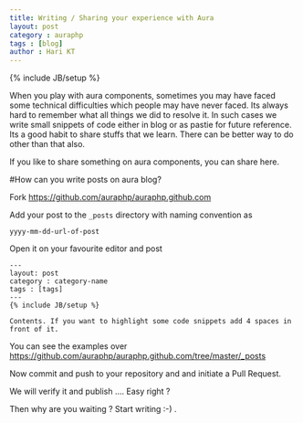 ```yaml
---
title: Writing / Sharing your experience with Aura
layout: post
category : auraphp
tags : [blog]
author : Hari KT
---
```

{% include JB/setup %}

When you play with aura components, sometimes you may have faced some technical difficulties which people may have never faced. Its always hard to remember what all things we did to resolve it. In such cases we write small snippets of code either in blog or as pastie for future reference. Its a good habit to share stuffs that we learn. There can be better way to do other than that also.

If you like to share something on aura components, you can share here.

#How can you write posts on aura blog?

Fork https://github.com/auraphp/auraphp.github.com

Add your post to the `_posts` directory with naming convention as 

```yyyy-mm-dd-url-of-post```

Open it on your favourite editor and post 

    ---
    layout: post
    category : category-name
    tags : [tags]
    ---
    {% include JB/setup %}
    
    Contents. If you want to highlight some code snippets add 4 spaces in front of it.

You can see the examples over https://github.com/auraphp/auraphp.github.com/tree/master/_posts

Now commit and push to your repository and and initiate a Pull Request.

We will verify it and publish .... Easy right ?

Then why are you waiting ? Start writing :-) .
